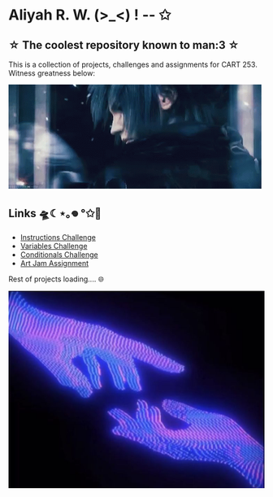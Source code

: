 # Aliyah R. W. (>_<) ! -- ✩
## ☆ The coolest repository known to man:3 ☆ 

This is a collection of projects, challenges and assignments for CART 253. 
Witness greatness below:

![witness](./topics/version-control/version-control-workflow/assets/images/noctis.gif)

## Links 🛸☾⋆｡𖦹 °✩🩻

- <a href="https://xp30n.github.io/CART-253/topics/instructions/instructions-challenge" target="_blank">Instructions Challenge</a>
- <a href="https://xp30n.github.io/CART-253/topics/variables/variables-challenge" target="_blank">Variables Challenge</a>
- <a href="https://xp30n.github.io/CART-253/topics/conditionals/conditionals-challenge" target="_blank">Conditionals Challenge</a>
- <a href="https://xp30n.github.io/CART-253/topics/instructions/art-jam" target="_blank">Art Jam Assignment</a>


Rest of projects loading.... 🌐

![hands](./topics/version-control/version-control-workflow/assets/images/opia.jpeg)